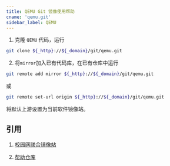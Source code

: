 ```yaml
---
title: QEMU Git 镜像使用帮助
cname: 'qemu.git'
sidebar_label: QEMU
---
```


1. 克隆 `QEMU` 代码，运行

```bash varcode
git clone ${_http}://${_domain}/git/qemu.git
```

2. 将`mirror`加入已有代码库，在已有仓库中运行

```bash varcode
git remote add mirror ${_http}://${_domain}/git/qemu.git
```

或

```bash varcode
git remote set-url origin ${_http}://${_domain}/git/qemu.git
```

将默认上游设置为当前软件镜像站。

<!-- 
### 注意事项

实验性脚本（仅 TUNA 提供）

如需克隆 `QEMU` 完整源代码（包含其子模块），运行

```bash varcode
curl ${_http}://${_domain}/qemu/qemu.sh | bash
``` -->

## 引用

1. [校园网联合镜像站](https://mirrors.cernet.edu.cn/about)

2. [帮助仓库](https://github.com/mirrorz-org/mirrorz-help)

